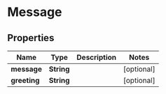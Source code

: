 

# Message


## Properties

| Name | Type | Description | Notes |
|------------ | ------------- | ------------- | -------------|
|**message** | **String** |  |  [optional] |
|**greeting** | **String** |  |  [optional] |



